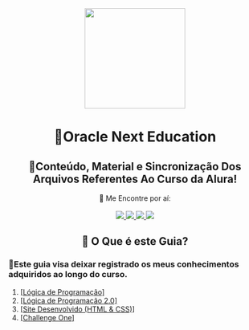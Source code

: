 <div align="middle">
<img src="https://www.alura.com.br/assets/img/alura-share.1647533642.png" width="200px" height="200px">
<div/>
  <div id='inicio'>
  
  <div align="center"/>
    
 
# 🥇**Oracle Next Education**
    
## 📖Conteúdo, Material e Sincronização Dos Arquivos Referentes Ao Curso da **Alura**!
    
 💬 Me Encontre por aí: <br/><br/>
<a href="https://www.instagram.com/matheussan_99/"><img src="https://img.shields.io/badge/-Instagram-%23E4405F?style=for-the-badge&logo=instagram&logoColor=white"> 
                  </a>
<a href="https://www.twitch.tv/god_loki_"><img src="https://img.shields.io/badge/Twitch-9146FF?style=for-the-badge&logo=twitch&logoColor=white" target="_blank">                         </a>
<a href="mailto:99matheussan@gmail.com"><img src="https://img.shields.io/badge/Gmail-D14836?style=for-the-badge&logo=gmail&logoColor=white">
                  </a>
<a href="https://www.linkedin.com/in/matheussan/"><img src="https://img.shields.io/badge/-LinkedIn-%230077B5?style=for-the-badge&logo=linkedin&logoColor=white">
                  </a>   
    
## 🚦 O Que é este Guia?

<div align="left"/>
                
 ### 🔺Este guia visa deixar registrado os meus conhecimentos adquiridos ao longo do curso.
1. <a href="https://github.com/MatheusSan99/CursoAlura/tree/master/logica_de_programacao"> [Lógica de Programação] <a/>
2. <a href="https://github.com/MatheusSan99/CursoAlura/tree/master/L%C3%B3gicadePrograma%C3%A7%C3%A3o2">[Lógica de Programação 2.0]<a/>
3. <a href="https://github.com/MatheusSan99/Site_Calculo_IMC_Automatico">[Site Desenvolvido (HTML & CSS)]<a/>
4. <a href='https://github.com/MatheusSan99/Decodificador_Challenge_One'> [Challenge One] <a/>


    
